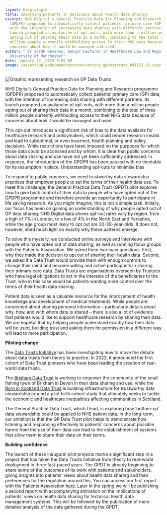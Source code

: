 ```yaml
---
layout: blog-single
title: Involving patients in decisions about health data sharing
excerpt: NHS Digital’s General Practice Data for Planning and Research programme
  (GPDPR) proposed to automatically collect patients’ primary care (GP) data,
  with the intention of increasing data sharing with different partners. Its
  launch prompted an avalanche of opt-outs, with more than a million people
  opting out of sharing their data in a month, combining to the total of three
  million people currently withholding access to their NHS data because of
  concerns about how it would be managed and used.
author: " Dr Sarah Devaney, Senior Lecturer in Healthcare Law and Regulation,
  University of Manchester"
date: January 27, 2023 9:55 AM
image: /assets/uploads/manchesteruniversity_gpdatatrust_041122_v2-copy.jpg
---
```



![Graphic representing research on GP Data Trusts](/assets/uploads/manchesteruniversity_gpdatatrust_041122_v2-copy.jpg)

NHS Digital’s General Practice Data for Planning and Research programme (GPDPR) proposed to automatically collect patients’ primary care (GP) data, with the intention of increasing data sharing with different partners. Its launch prompted an avalanche of opt-outs, with more than a million people opting out of sharing their data in a month, combining to the total of three million people currently withholding access to their NHS data because of concerns about how it would be managed and used. 


This opt-out introduces a significant risk of bias to the data available for healthcare research and policymakers, which could render research invalid and lead to suboptimal, or even incorrect, health planning and policy decisions. While restrictions have been imposed on the purposes for which those data could be accessed and by whom, it is clear that public concerns about data sharing and use have not yet been sufficiently addressed. In response, the introduction of the GPDPR has been paused with no timetable for its resumption in place.
Understanding opt-outs to minimise bias 


To respond to public concerns, we need trustworthy data stewardship practices that empower people to set the terms of their health data use. To meet this challenge, the General Practice Data Trust (GPDT) pilot explores how to give back control of their data to people who have opted out of the GPDPR programme and therefore provide an opportunity to participate in life saving research. As you might imagine, this is not a simple task.
Initially, our focus has been on gaining an understanding of why people opted out of GP data sharing. NHS Digital data shows opt-out rates vary by region, from a high of 7% in London, to a low of 4% in the North East and Yorkshire, while the age group most likely to opt out are 30-39-year-olds. It does not, however, shed much light on exactly why these patterns emerge.


To solve this mystery, we conducted online surveys and interviews with people who have opted out of data sharing, as well as running focus groups with the Patients Association. We asked them two main questions. First, why they made the decision to opt out of sharing their health data. Second, we asked if a Data Trust would provide them with enough controls to change their mind and become willing and active participants in sharing their primary care data. Data Trusts are organisations overseen by Trustees who have legal obligations to act in the interests of the beneficiaries to the Trust, who in this case would be patients wanting more control over the terms of their health data sharing.


Patient data is seen as a valuable resource for the improvement of health knowledge and development of medical treatments. While people are concerned about sharing personal information – particularly details about why, how, and with whom data is shared – there is also a lot of evidence that patients would like to support healthcare research by sharing their data. We are hopeful that by helping people understand exactly how their data will be used, building trust and asking them for permission in a different way will lead to more participation.


**Piloting change**


The [Data Trusts Initiative](https://datatrusts.uk/about) has been investigating how to move the debate about data trusts from theory to practice. In 2022, it announced the first cohort of Data Trust pioneers who have been leading the creation of real-world data trusts.


The [Brixham Data Trust](https://datatrusts.uk/pilot-brixham) is working to empower the community of the small fishing town of Brixham in Devon in their data sharing and use, while the [Born in Scotland Data Trust](https://datatrusts.uk/pilot-bis) is building infrastructure for trustworthy data stewardship around a pilot birth cohort study that ultimately seeks to tackle the economic and healthcare inequalities affecting communities in Scotland.


The General Practice Data Trust, which I lead, is exploring how ‘bottom-up’ data stewardship could be applied to NHS patient data. In the long-term, our ambition is that the GP Data Trust pilot helps to demonstrate how listening and responding effectively to patients’ concerns about possible harms from the use of their data can lead to the establishment of systems that allow them to share their data on their terms. 

**Building confidence** 


The launch of these inaugural pilot projects marks a significant step in a project that has taken the Data Trusts Initiative from theory to real-world deployment in three fast-paced years. The GPDT is already beginning to share some of the outcomes of its work with patients and stakeholders, giving insights into patients’ views about health data sharing and their preferences for the regulation around this. You can access our first report with the Patients Association [here](https://www.patients-association.org.uk/Blog/gpdt-pilot-study-report). Later in the spring we will be publishing a second report with accompanying animation on the implications of patients’ views on health data sharing for technical health data management systems. This will be followed by the publication of more detailed analysis of the data gathered during the GPDT.